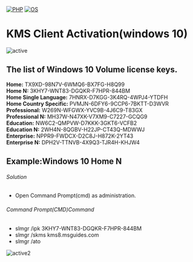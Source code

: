 [![PHP](https://img.shields.io/badge/Microsoft-KMS-blue.svg)](https://www.php.net/downloads.php)
[![OS](https://img.shields.io/badge/Tested%20On-Windows10-yellowgreen.svg)](https://en.wikipedia.org/wiki/Linux)

# KMS Client Activation(windows 10)


![active](https://user-images.githubusercontent.com/69615463/123890741-95a7bb80-d979-11eb-9b74-9a931852c558.png)


<h2>The list of Windows 10 Volume license keys.</h2>



<b> Home:</b>                  TX9XD-98N7V-6WMQ6-BX7FG-H8Q99
 <br>
<b>Home N:</b>                 3KHY7-WNT83-DGQKR-F7HPR-844BM
<br>
<b>Home Single Language:</b>   7HNRX-D7KGG-3K4RQ-4WPJ4-YTDFH
<br>
<b>Home Country Specific:</b>  PVMJN-6DFY6-9CCP6-7BKTT-D3WVR
<br>
<b>Professional:</b>          W269N-WFGWX-YVC9B-4J6C9-T83GX
<br>
<b>Professional N:</b>        MH37W-N47XK-V7XM9-C7227-GCQG9
<br>
<b>Education:</b>             NW6C2-QMPVW-D7KKK-3GKT6-VCFB2
<br>
<b>Education N:</b>            2WH4N-8QGBV-H22JP-CT43Q-MDWWJ
<br>
<b>Enterprise:</b>             NPPR9-FWDCX-D2C8J-H872K-2YT43
<br>
<b>Enterprise N:</b>           DPH2V-TTNVB-4X9Q3-TJR4H-KHJW4
<br>


## Example:Windows 10 Home N ##


<h6>Solution</h6>

+ Open Command Prompt(cmd) as administration.

<h6>Command Prompt(CMD)Command</h6>

+ slmgr  /ipk 3KHY7-WNT83-DGQKR-F7HPR-844BM
+ slmgr  /skms  kms8.msguides.com
+ slmgr /ato

![active2](https://user-images.githubusercontent.com/69615463/123890240-b3285580-d978-11eb-90e2-0158ba8b0cac.png)

